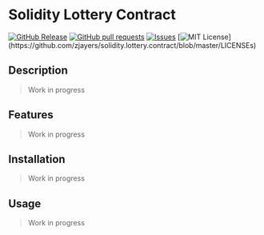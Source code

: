# Solidity Lottery Contract
[![GitHub Release](https://img.shields.io/github/release/zjayers/solidity.lottery.contract.svg?style=flat)]()
[![GitHub pull requests](https://img.shields.io/github/issues-pr/zjayers/solidity.lottery.contract.svg?style=flat)]()
[![Issues](https://img.shields.io/github/issues-raw/zjayers/solidity.lottery.contract.svg?maxAge=25000)](https://github.com/zjayers/solidity.lottery.contract/issues)
[![MIT License](https://img.shields.io/apm/l/atomic-ui.svg?)](https://github.com/zjayers/solidity.lottery.contract/blob/master/LICENSEs)

## Description

> Work in progress

## Features

> Work in progress

## Installation

> Work in progress

## Usage

> Work in progress